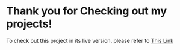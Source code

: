 # Thank you for Checking out my projects!

To check out this project in its live version, please refer to [This Link](https://dreammovies.herokuapp.com/)

